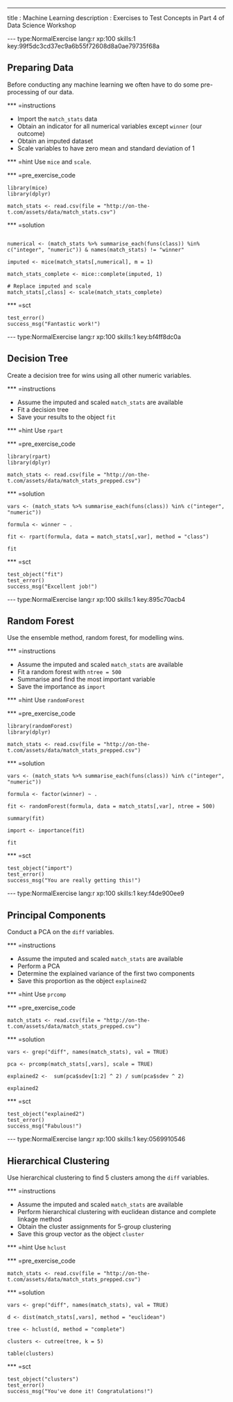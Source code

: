 ---
title       : Machine Learning
description : Exercises to Test Concepts in Part 4 of Data Science Workshop


--- type:NormalExercise lang:r xp:100 skills:1 key:99f5dc3cd37ec9a6b55f72608d8a0ae79735f68a
## Preparing Data

Before conducting any machine learning we often have to do some pre-processing of our data.


*** =instructions
- Import the `match_stats` data 
- Obtain an indicator for all numerical variables except `winner` (our outcome)
- Obtain an imputed dataset
- Scale variables to have zero mean and standard deviation of 1


*** =hint
Use `mice` and `scale`.

*** =pre_exercise_code
```{r}
library(mice)
library(dplyr)

match_stats <- read.csv(file = "http://on-the-t.com/assets/data/match_stats.csv")
```

*** =solution
```{r}

numerical <- (match_stats %>% summarise_each(funs(class)) %in% c("integer", "numeric")) & names(match_stats) != "winner"

imputed <- mice(match_stats[,numerical], m = 1)

match_stats_complete <- mice::complete(imputed, 1) 

# Replace imputed and scale
match_stats[,class] <- scale(match_stats_complete)
```

*** =sct
```{r}
test_error()
success_msg("Fantastic work!")
```


--- type:NormalExercise lang:r xp:100 skills:1 key:bf4ff8dc0a

##  Decision Tree

Create a decision tree for wins using all other numeric variables.

*** =instructions
- Assume the imputed and scaled `match_stats` are available
- Fit a decision tree 
- Save your results to the object `fit`


*** =hint
Use `rpart`

*** =pre_exercise_code
```{r}
library(rpart)
library(dplyr)

match_stats <- read.csv(file = "http://on-the-t.com/assets/data/match_stats_prepped.csv")
```



*** =solution
```{r}
vars <- (match_stats %>% summarise_each(funs(class)) %in% c("integer", "numeric")) 

formula <- winner ~ .

fit <- rpart(formula, data = match_stats[,var], method = "class")

fit
```

*** =sct
```{r}
test_object("fit")
test_error()
success_msg("Excellent job!")
```



--- type:NormalExercise lang:r xp:100 skills:1 key:895c70acb4

##  Random Forest

Use the ensemble method, random forest, for modelling wins.

*** =instructions
- Assume the imputed and scaled `match_stats` are available
- Fit a random forest with `ntree = 500`
- Summarise and find the most important variable
- Save the importance as `import`


*** =hint
Use `randomForest`


*** =pre_exercise_code
```{r}
library(randomForest)
library(dplyr)

match_stats <- read.csv(file = "http://on-the-t.com/assets/data/match_stats_prepped.csv")
```

*** =solution
```{r}
vars <- (match_stats %>% summarise_each(funs(class)) %in% c("integer", "numeric")) 

formula <- factor(winner) ~ .

fit <- randomForest(formula, data = match_stats[,var], ntree = 500)

summary(fit)

import <- importance(fit)

fit
```

*** =sct
```{r}
test_object("import")
test_error()
success_msg("You are really getting this!")
```



--- type:NormalExercise lang:r xp:100 skills:1 key:f4de900ee9

##  Principal Components

Conduct a PCA on the `diff` variables.

*** =instructions
- Assume the imputed and scaled `match_stats` are available
- Perform a PCA
- Determine the explained variance of the first two components
- Save this proportion as the object `explained2`


*** =hint
Use `prcomp`


*** =pre_exercise_code
```{r}
match_stats <- read.csv(file = "http://on-the-t.com/assets/data/match_stats_prepped.csv")
```

*** =solution
```{r}
vars <- grep("diff", names(match_stats), val = TRUE)

pca <- prcomp(match_stats[,vars], scale = TRUE)

explained2 <-  sum(pca$sdev[1:2] ^ 2) / sum(pca$sdev ^ 2)

explained2
```

*** =sct
```{r}
test_object("explained2")
test_error()
success_msg("Fabulous!")
```

--- type:NormalExercise lang:r xp:100 skills:1 key:0569910546

##  Hierarchical Clustering

Use hierarchical clustering to find 5 clusters among the `diff` variables.

*** =instructions
- Assume the imputed and scaled `match_stats` are available
- Perform hierarchical clustering with euclidean distance and complete linkage method
- Obtain the cluster assignments for 5-group clustering
- Save this group vector as the object `cluster`


*** =hint
Use `hclust`


*** =pre_exercise_code
```{r}
match_stats <- read.csv(file = "http://on-the-t.com/assets/data/match_stats_prepped.csv")
```

*** =solution
```{r}
vars <- grep("diff", names(match_stats), val = TRUE)

d <- dist(match_stats[,vars], method = "euclidean")

tree <- hclust(d, method = "complete")

clusters <- cutree(tree, k = 5)

table(clusters)
```

*** =sct
```{r}
test_object("clusters")
test_error()
success_msg("You've done it! Congratulations!")
```


